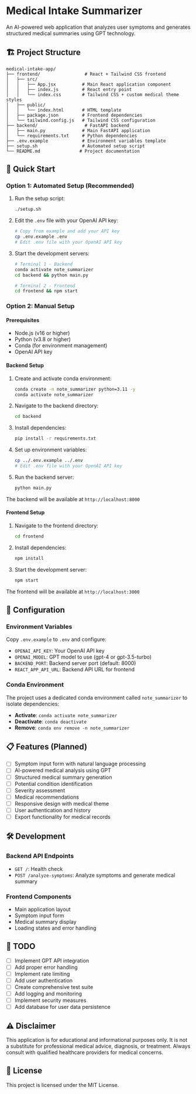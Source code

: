 # Medical Intake Summarizer

An AI-powered web application that analyzes user symptoms and generates structured medical summaries using GPT technology.

## 🏗️ Project Structure

```
medical-intake-app/
├── frontend/                 # React + Tailwind CSS frontend
│   ├── src/
│   │   ├── App.jsx          # Main React application component
│   │   ├── index.js         # React entry point
│   │   └── index.css        # Tailwind CSS + custom medical theme styles
│   ├── public/
│   │   └── index.html       # HTML template
│   ├── package.json         # Frontend dependencies
│   └── tailwind.config.js   # Tailwind CSS configuration
├── backend/                  # FastAPI backend
│   ├── main.py              # Main FastAPI application
│   └── requirements.txt     # Python dependencies
├── .env.example             # Environment variables template
├── setup.sh                 # Automated setup script
└── README.md               # Project documentation
```

## 🚀 Quick Start

### Option 1: Automated Setup (Recommended)

1. Run the setup script:
   ```bash
   ./setup.sh
   ```

2. Edit the `.env` file with your OpenAI API key:
   ```bash
   # Copy from example and add your API key
   cp .env.example .env
   # Edit .env file with your OpenAI API key
   ```

3. Start the development servers:
   ```bash
   # Terminal 1 - Backend
   conda activate note_summarizer
   cd backend && python main.py
   
   # Terminal 2 - Frontend
   cd frontend && npm start
   ```

### Option 2: Manual Setup

#### Prerequisites

- Node.js (v16 or higher)
- Python (v3.8 or higher)
- Conda (for environment management)
- OpenAI API key

#### Backend Setup

1. Create and activate conda environment:
   ```bash
   conda create -n note_summarizer python=3.11 -y
   conda activate note_summarizer
   ```

2. Navigate to the backend directory:
   ```bash
   cd backend
   ```

3. Install dependencies:
   ```bash
   pip install -r requirements.txt
   ```

4. Set up environment variables:
   ```bash
   cp ../.env.example ../.env
   # Edit .env file with your OpenAI API key
   ```

5. Run the backend server:
   ```bash
   python main.py
   ```

The backend will be available at `http://localhost:8000`

#### Frontend Setup

1. Navigate to the frontend directory:
   ```bash
   cd frontend
   ```

2. Install dependencies:
   ```bash
   npm install
   ```

3. Start the development server:
   ```bash
   npm start
   ```

The frontend will be available at `http://localhost:3000`

## 🔧 Configuration

### Environment Variables

Copy `.env.example` to `.env` and configure:

- `OPENAI_API_KEY`: Your OpenAI API key
- `OPENAI_MODEL`: GPT model to use (gpt-4 or gpt-3.5-turbo)
- `BACKEND_PORT`: Backend server port (default: 8000)
- `REACT_APP_API_URL`: Backend API URL for frontend

### Conda Environment

The project uses a dedicated conda environment called `note_summarizer` to isolate dependencies:

- **Activate**: `conda activate note_summarizer`
- **Deactivate**: `conda deactivate`
- **Remove**: `conda env remove -n note_summarizer`

## 📋 Features (Planned)

- [ ] Symptom input form with natural language processing
- [ ] AI-powered medical analysis using GPT
- [ ] Structured medical summary generation
- [ ] Potential condition identification
- [ ] Severity assessment
- [ ] Medical recommendations
- [ ] Responsive design with medical theme
- [ ] User authentication and history
- [ ] Export functionality for medical records

## 🛠️ Development

### Backend API Endpoints

- `GET /`: Health check
- `POST /analyze-symptoms`: Analyze symptoms and generate medical summary

### Frontend Components

- Main application layout
- Symptom input form
- Medical summary display
- Loading states and error handling

## 📝 TODO

- [ ] Implement GPT API integration
- [ ] Add proper error handling
- [ ] Implement rate limiting
- [ ] Add user authentication
- [ ] Create comprehensive test suite
- [ ] Add logging and monitoring
- [ ] Implement security measures
- [ ] Add database for user data persistence

## ⚠️ Disclaimer

This application is for educational and informational purposes only. It is not a substitute for professional medical advice, diagnosis, or treatment. Always consult with qualified healthcare providers for medical concerns.

## 📄 License

This project is licensed under the MIT License.
